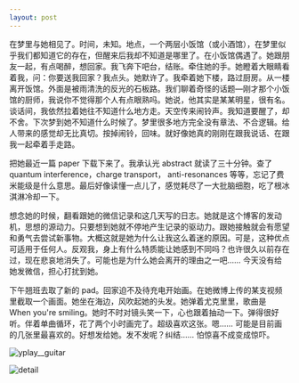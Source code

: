 ```yaml
---
layout: post
---
```


在梦里与她相见了。时间，未知。地点，一个两层小饭馆（或小酒馆），在梦里似乎我们都知道它的存在，但醒来后我却不知道是哪里了。在小饭馆偶遇了。她跟朋友一起，有点喝醉，想回家。我飞奔下吧台，结账。牵住她的手。她瞪着大眼睛看着我，问：你要送我回家？我点头。她默许了。我牵着她下楼，路过厨房。从一楼离开饭馆。外面是被雨清洗的反光的石板路。我们聊着奇怪的话题—刚才那个小饭馆的厨师，我说你不觉得那个人有点眼熟吗。她说，他其实是某某明星，很有名。谈话间，我依然拉着她往不知道什么地方走。天空传来闹铃声。我知道要醒了，却不舍。下次梦到她不知道什么时候了。梦里很多地方完全没有章法、不合逻辑。给人带来的感觉却无比真切。按掉闹铃，回味。就好像她真的刚刚在跟我说话、在跟我一起牵着手走路。

把她最近一篇 paper 下载下来了。我承认光 abstract 就读了三十分钟。查了 quantum interference，charge transport， anti-resonances 等等，忘记了费米能级是什么意思。最后好像读懂一点儿了，感觉耗尽了一大批脑细胞，吃了根冰淇淋冷却一下。

想念她的时候，翻看跟她的微信记录和这几天写的日志。她就是这个博客的发动机，思想的源动力。只要想到她就不停地产生记录的驱动力。跟她接触就会有愿望和勇气去尝试新事物。大概这就是她为什么让我这么着迷的原因。可是，这种优点可适用于任何人。反观我，身上有什么特质能让她感到不同吗？也许很久以前存在过，现在悲哀地消失了。可能也是为什么她会离开的理由之一吧…… 今天没有给她发微信，担心打扰到她。

下午翘班去取了新的 pad。回家迫不及待充电开始画。在她微博上传的某支视频里截取一个画面。她坐在海边，风吹起她的头发。她弹着尤克里里，歌曲是 When you're smiling。她时不时对镜头笑一下，心也跟着抽动一下。弹得很好听。伴着单曲循环，花了两个小时画完了。超级喜欢这张。嗯…… 可能是目前画的几张里最喜欢的。好想发给她。发不发呢？纠结…… 怕惊喜不成变成惊吓。

![yplay__guitar](https://user-images.githubusercontent.com/7303373/136154300-a29c27fd-4920-4f98-b7e8-f30aef020363.jpg)

![detail](https://user-images.githubusercontent.com/7303373/136154328-34367de9-dc2f-47a4-9f93-0db2604fbf60.jpg)
